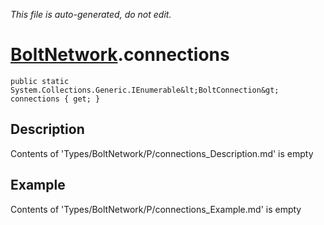 *This file is auto-generated, do not edit.*

# [BoltNetwork](Types/BoltNetwork.md).connections
`public static System.Collections.Generic.IEnumerable&lt;BoltConnection&gt; connections { get; }`
## Description
Contents of 'Types/BoltNetwork/P/connections_Description.md' is empty
## Example
Contents of 'Types/BoltNetwork/P/connections_Example.md' is empty
